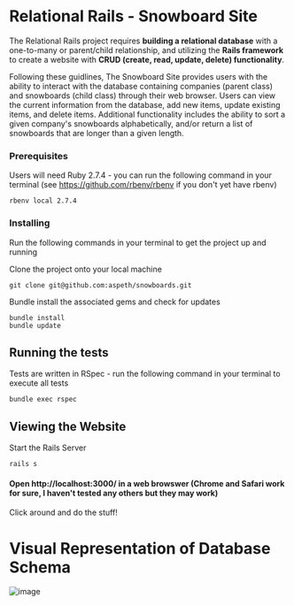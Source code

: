 # Relational Rails - Snowboard Site

The Relational Rails project requires **building a relational database** with a one-to-many or parent/child relationship, and utilizing the **Rails framework** to create a website with **CRUD (create, read, update, delete) functionality**.

Following these guidlines, The Snowboard Site provides users with the ability to interact with the database containing companies (parent class) and snowboards (child class) through their web browser.  Users can view the current information from the database, add new items, update existing items, and delete items. Additional functionality includes the ability to sort a given company's snowboards alphabetically, and/or return a list of snowboards that are longer than a given length.

### Prerequisites

Users will need Ruby 2.7.4 - you can run the following command in your terminal (see https://github.com/rbenv/rbenv if you don't yet have rbenv)

```
rbenv local 2.7.4
```

### Installing

Run the following commands in your terminal to get the project up and running

Clone the project onto your local machine

```
git clone git@github.com:aspeth/snowboards.git
```

Bundle install the associated gems and check for updates

```
bundle install
bundle update
```

## Running the tests

Tests are written in RSpec - run the following command in your terminal to execute all tests

```
bundle exec rspec
```

## Viewing the Website

Start the Rails Server

```
rails s
```

#### Open http://localhost:3000/ in a web browswer (Chrome and Safari work for sure, I haven't tested any others but they may work)

Click around and do the stuff!

# Visual Representation of Database Schema
![image](https://user-images.githubusercontent.com/92954894/160937167-28543731-a347-46cb-9ddb-6836c9147538.png)

